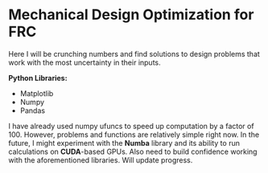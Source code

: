 # Mechanical Design Optimization for FRC #
Here I will be crunching numbers and find solutions to design problems that work with the most uncertainty in their inputs.

**Python Libraries:**
- Matplotlib
- Numpy 
- Pandas

I have already used numpy ufuncs to speed up computation by a factor of 100.
However, problems and functions are relatively simple right now.
In the future, I might experiment with the **Numba** library and its ability to run calculations on **CUDA**-based GPUs.
Also need to build confidence working with the aforementioned libraries.
Will update progress.
